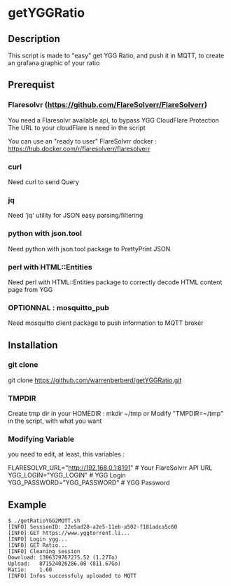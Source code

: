 # getYGGRatio
## Description
This script is made to "easy" get YGG Ratio, and push it in MQTT, to create an grafana graphic of your ratio

## Prerequist
### Flaresolvr (https://github.com/FlareSolverr/FlareSolverr)
You need a Flaresolvr available api, to bypass YGG CloudFlare Protection
The URL to your cloudFlare is need in the script

You can use an "ready to user" FlareSolvrr docker : https://hub.docker.com/r/flaresolverr/flaresolverr

### curl
Need curl to send Query

### jq
Need 'jq' utility for JSON easy parsing/filtering

### python with json.tool
Need python with json.tool package to PrettyPrint JSON

### perl with HTML::Entities
Need perl with HTML::Entities package to correctly decode HTML content page from YGG

### OPTIONNAL : mosquitto_pub
Need mosquitto client package to push information to MQTT broker

## Installation
### git clone
git clone https://github.com/warrenberberd/getYGGRatio.git
### TMPDIR
Create tmp dir in your HOMEDIR : mkdir ~/tmp
or
Modify "TMPDIR=~/tmp" in the script, with what you want
### Modifying Variable
you need to edit, at least, this variables : 

FLARESOLVR_URL="http://192.168.0.1:8191"        # Your FlareSolvrr API URL
YGG_LOGIN="YGG_LOGIN"                           # YGG Login
YGG_PASSWORD="YGG_PASSWORD"                     # YGG Password


## Example
```
$ ./getRatioYGG2MQTT.sh
[INFO] SessionID: 22e5ad20-a2e5-11eb-a502-f181adca5c60
[INFO] GET https://www.yggtorrent.li...
[INFO] Login ygg...
[INFO] GET Ratio...
[INFO] Cleaning session
Download: 1396379767275.52 (1.27To)
Upload:   871524026286.08 (811.67Go)
Ratio:    1.60
[INFO] Infos successfuly uploaded to MQTT
```
